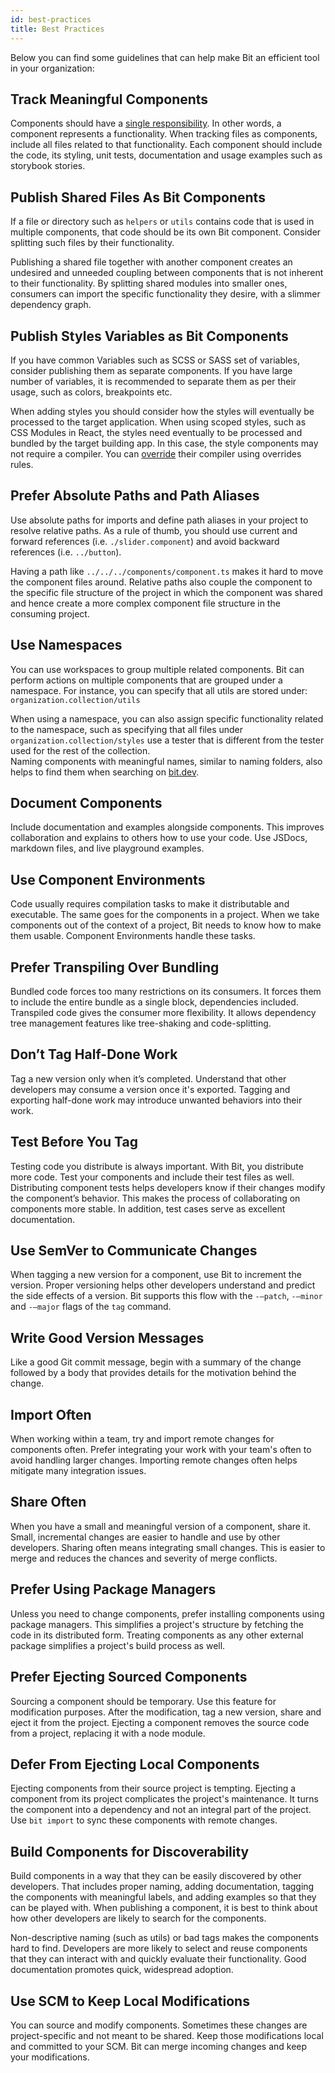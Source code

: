 ```yaml
---
id: best-practices
title: Best Practices
---
```


Below you can find some guidelines that can help make Bit an efficient tool in your organization:  

## Track Meaningful Components

Components should have a [single responsibility](https://en.wikipedia.org/wiki/Single_responsibility_principle). In other words, a component represents a functionality. When tracking files as components, include all files related to that functionality. Each component should include the code, its styling, unit tests, documentation and usage examples such as storybook stories.

## Publish Shared Files As Bit Components

If a file or directory such as `helpers` or `utils` contains code that is used in multiple components, that code should be its own Bit component. Consider splitting such files by their functionality.  

Publishing a shared file together with another component creates an undesired and unneeded coupling between components that is not inherent to their functionality. By splitting shared modules into smaller ones, consumers can import the specific functionality they desire, with a slimmer dependency graph.

## Publish Styles Variables as Bit Components

If you have common Variables such as SCSS or SASS set of variables, consider publishing them as separate components. If you have large number of variables, it is recommended to separate them as per their usage, such as colors, breakpoints etc.  

When adding styles you should consider how the styles will eventually be processed to the target application. When using scoped styles, such as CSS Modules in React, the styles need eventually to be processed and bundled by the target building app. In this case, the style components may not require a compiler. You can [override](/docs/overrides) their compiler using overrides rules.  

## Prefer Absolute Paths and Path Aliases

Use absolute paths for imports and define path aliases in your project to resolve relative paths. As a rule of thumb, you should use current and forward references (i.e. `./slider.component`) and avoid backward references (i.e. `../button`).

Having a path like `../../../components/component.ts` makes it hard to move the component files around. Relative paths also couple the component to the specific file structure of the project in which the component was shared and hence create a more complex component file structure in the consuming project.

## Use Namespaces

You can use workspaces to group multiple related components. Bit can perform actions on multiple components that are grouped under a namespace. For instance, you can specify that all utils are stored under:  
`organization.collection/utils`

When using a namespace, you can also assign specific functionality related to the namespace, such as specifying that all files under `organization.collection/styles` use a tester that is different from the tester used for the rest of the collection.  
Naming components with meaningful names, similar to naming folders, also helps to find them when searching on [bit.dev](https://bit.dev/).

## Document Components

Include documentation and examples alongside components. This improves collaboration and explains to others how to use your code. Use JSDocs, markdown files, and live playground examples.

## Use Component Environments

Code usually requires compilation tasks to make it distributable and executable. The same goes for the components in a project. When we take components out of the context of a project, Bit needs to know how to make them usable. Component Environments handle these tasks.

## Prefer Transpiling Over Bundling

Bundled code forces too many restrictions on its consumers. It forces them to include the entire bundle as a single block, dependencies included. Transpiled code gives the consumer more flexibility. It allows dependency tree management features like tree-shaking and code-splitting.

## Don’t Tag Half-Done Work

Tag a new version only when it’s completed. Understand that other developers may consume a version once it's exported. Tagging and exporting half-done work may introduce unwanted behaviors into their work.

## Test Before You Tag

Testing code you distribute is always important. With Bit, you distribute more code. Test your components and include their test files as well. Distributing component tests helps developers know if their changes modify the component’s behavior. This makes the process of collaborating on components more stable. In addition, test cases serve as excellent documentation.

## Use SemVer to Communicate Changes

When tagging a new version for a component, use Bit to increment the version. Proper versioning helps other developers understand and predict the side effects of a version. Bit supports this flow with the `-—patch`, `-—minor` and `-—major` flags of the `tag` command.

## Write Good Version Messages

Like a good Git commit message, begin with a summary of the change followed by a body that provides details for the motivation behind the change.

## Import Often

When working within a team, try and import remote changes for components often. Prefer integrating your work with your team's often to avoid handling larger changes. Importing remote changes often helps mitigate many integration issues.

## Share Often

When you have a small and meaningful version of a component, share it. Small, incremental changes are easier to handle and use by other developers. Sharing often means integrating small changes. This is easier to merge and reduces the chances and severity of merge conflicts.

## Prefer Using Package Managers

Unless you need to change components, prefer installing components using package managers. This simplifies a project's structure by fetching the code in its distributed form. Treating components as any other external package simplifies a project's build process as well.

## Prefer Ejecting Sourced Components

Sourcing a component should be temporary. Use this feature for modification purposes. After the modification, tag a new version, share and eject it from the project. Ejecting a component removes the source code from a project, replacing it with a node module.

## Defer From Ejecting Local Components

Ejecting components from their source project is tempting. Ejecting a component from its project complicates the project's maintenance. It turns the component into a dependency and not an integral part of the project. Use `bit import` to sync these components with remote changes.

## Build Components for Discoverability

Build components in a way that they can be easily discovered by other developers. That includes proper naming, adding documentation, tagging the components with meaningful labels, and adding examples so that they can be played with. When publishing a component, it is best to think about how other developers are likely to search for the components.

Non-descriptive naming (such as utils) or bad tags makes the components hard to find. Developers are more likely to select and reuse components that they can interact with and quickly evaluate their functionality. Good documentation promotes quick, widespread adoption.

## Use SCM to Keep Local Modifications

You can source and modify components. Sometimes these changes are project-specific and not meant to be shared. Keep those modifications local and committed to your SCM. Bit can merge incoming changes and keep your modifications.
